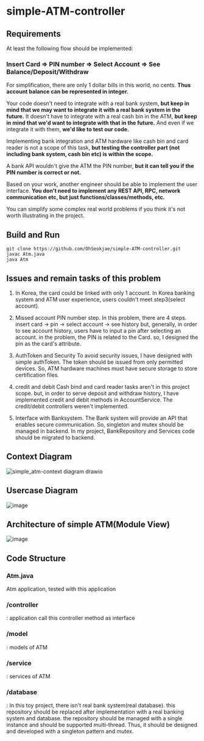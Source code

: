 # simple-ATM-controller


## Requirements
At least the following flow should be implemented:

### Insert Card => PIN number => Select Account => See Balance/Deposit/Withdraw

For simplification, there are only 1 dollar bills in this world, no cents. **Thus account balance can be represented in integer.**

Your code doesn't need to integrate with a real bank system, **but keep in mind that we may want to integrate it with a real bank system in the future.**
It doesn't have to integrate with a real cash bin in the ATM, **but keep in mind that we'd want to integrate with that in the future.**
And even if we integrate it with them, **we'd like to test our code.**

Implementing bank integration and ATM hardware like cash bin and card reader is not a scope of this task, **but testing the controller part (not including bank system, cash bin etc) is within the scope.**

A bank API wouldn't give the ATM the PIN number, **but it can tell you if the PIN number is correct or not.**

Based on your work, another engineer should be able to implement the user interface. **You don't need to implement any REST API, RPC, network communication etc, but just functions/classes/methods, etc.**

You can simplify some complex real world problems if you think it's not worth illustrating in the project.

## Build and Run
```
git clone https://github.com/OhSeokjae/simple-ATM-controller.git
javac Atm.java
java Atm
```

## Issues and remain tasks of this problem
1. In Korea, the card could be linked with only 1 account.
In Korea banking system and ATM user experience, users couldn't meet step3(select account).

2. Missed account PIN number step.
In this problem, there are 4 steps.
insert card -> pin -> select account -> see history
but, generally, in order to see account history, users have to input a pin after selecting an account. in the problem, the PIN is related to the Card. so, I designed the pin as the card's attribute.

3. AuthToken and Security
To avoid security issues, I have designed with simple authToken. The token should be issued from only permitted devices. So, ATM hardware machines must have secure storage to store certification files.

4. credit and debit
Cash bind and card reader tasks aren't in this project scope. but, in order to serve deposit and withdraw history, I have implemented credit and debit methods in AccountService. The credit/debit controllers weren't implemented.

5. Interface with Banksystem.
The Bank system will provide an API that enables secure communication. So, singleton and mutex should be managed in backend. In my project, BankRepository and Services code should be migrated to backend.

## Context Diagram
![simple_atm-context diagram drawio](https://user-images.githubusercontent.com/34128826/189163600-d451fb59-e6b8-4a67-8564-6c73b8210962.png)

## Usercase Diagram
![image](https://user-images.githubusercontent.com/34128826/189533610-e07f9430-b508-45c0-b2d8-346e45399e88.png)

## Architecture of simple ATM(Module View)
![image](https://user-images.githubusercontent.com/34128826/189534296-dc320876-5425-4b84-921b-2a9859d75034.png)

## Code Structure
### Atm.java
Atm application, tested with this application
### /controller
 : application call this controller method as interface
### /model
 : models of ATM
### /service
 : services of ATM
### /database
 : In this toy project, there isn't real bank system(real database). this repository should be replaced after implementation with a real banking system and database.
 the repository should be managed with a single instance and should be supported multi-thread. Thus, it should be designed and developed with a singleton pattern and mutex.
